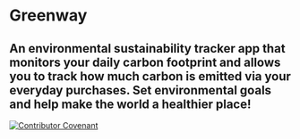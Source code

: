 # Greenway

## An environmental sustainability tracker app that monitors your daily carbon footprint and allows you to track how much carbon is emitted via your everyday purchases. Set environmental goals and help make the world a healthier place!

[![Contributor Covenant](https://img.shields.io/badge/Contributor%20Covenant-2.1-4baaaa.svg)](code_of_conduct.md)
